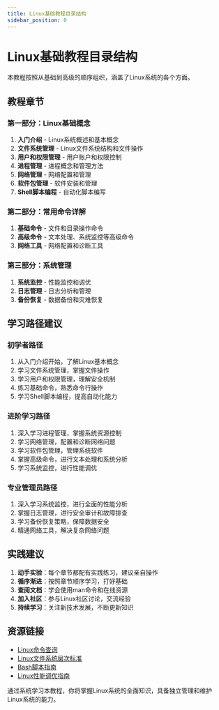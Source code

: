 ```yaml
---
title: Linux基础教程目录结构
sidebar_position: 0
---
```


# Linux基础教程目录结构

本教程按照从基础到高级的顺序组织，涵盖了Linux系统的各个方面。

## 教程章节

### 第一部分：Linux基础概念
1. **入门介绍** - Linux系统概述和基本概念
2. **文件系统管理** - Linux文件系统结构和文件操作
3. **用户和权限管理** - 用户账户和权限控制
4. **进程管理** - 进程概念和管理方法
5. **网络管理** - 网络配置和管理
6. **软件包管理** - 软件安装和管理
7. **Shell脚本编程** - 自动化脚本编写

### 第二部分：常用命令详解
1. **基础命令** - 文件和目录操作命令
2. **高级命令** - 文本处理、系统监控等高级命令
3. **网络工具** - 网络配置和诊断工具

### 第三部分：系统管理
1. **系统监控** - 性能监控和调优
2. **日志管理** - 日志分析和管理
3. **备份恢复** - 数据备份和灾难恢复

## 学习路径建议

### 初学者路径
1. 从入门介绍开始，了解Linux基本概念
2. 学习文件系统管理，掌握文件操作
3. 学习用户和权限管理，理解安全机制
4. 练习基础命令，熟悉命令行操作
5. 学习Shell脚本编程，提高自动化能力

### 进阶学习路径
1. 深入学习进程管理，掌握系统资源控制
2. 学习网络管理，配置和诊断网络问题
3. 学习软件包管理，管理系统软件
4. 掌握高级命令，进行文本处理和系统分析
5. 学习系统监控，进行性能调优

### 专业管理员路径
1. 深入学习系统监控，进行全面的性能分析
2. 掌握日志管理，进行安全审计和故障排查
3. 学习备份恢复策略，保障数据安全
4. 精通网络工具，解决复杂网络问题

## 实践建议

1. **动手实验**：每个章节都配有实践练习，建议亲自操作
2. **循序渐进**：按照章节顺序学习，打好基础
3. **查阅文档**：学会使用man命令和在线资源
4. **加入社区**：参与Linux社区讨论，交流经验
5. **持续学习**：关注新技术发展，不断更新知识

## 资源链接

- [Linux命令查询](https://man7.org/linux/man-pages/)
- [Linux文件系统层次标准](https://refspecs.linuxfoundation.org/FHS_3.0/fhs-3.0.pdf)
- [Bash脚本指南](https://tldp.org/LDP/abs/html/)
- [Linux性能调优指南](https://www.brendangregg.com/linuxperf.html)

通过系统学习本教程，你将掌握Linux系统的全面知识，具备独立管理和维护Linux系统的能力。